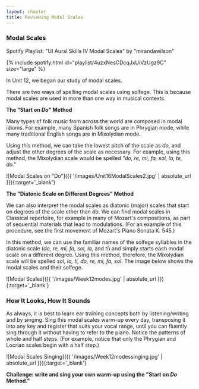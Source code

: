 ```yaml
---
layout: chapter
title: Reviewing Modal Scales
---
```


### Modal Scales

Spotify Playlist: "UI Aural Skills IV Modal Scales" by "mirandawilson"

{% include spotify.html id="playlist/4uzxNesCDcqJxUiVzUgz9C" size="large" %}

In Unit 12, we began our study of modal scales.

There are two ways of spelling modal scales using solfege. This is because modal scales are used in more than one way in musical contexts.

**The "Start on *Do*" Method**

Many types of folk music from across the world are composed in modal idioms. For example, many Spanish folk songs are in Phrygian mode, while many traditional English songs are in Mixolydian mode.

Using this method, we can take the lowest pitch of the scale as *do*, and adjust the other degrees of the scale as necessary. For example, using this method, the Mixolydian scale would be spelled *"do, re, mi, fa, sol, la, te, do."*

![Modal Scales on "Do"]({{ '/images/Unit16ModalScales2.jpg' | absolute_url }}){:target='_blank'}

**The "Diatonic Scale on Different Degrees" Method**

We can also interpret the modal scales as diatonic (major) scales that start on degrees of the scale other than *do*. We can find modal scales in Classical repertoire, for example in many of Mozart's compositions, as part of sequential materials that lead to modulations. (For an example of this procedure, see the first movement of Mozart's Piano Sonata K. 545.)

In this method, we can use the familiar names of the solfege syllables in the diatonic scale (*do, re, mi, fa, sol, la,* and *ti*) and simply starts each modal scale on a different degree. Using this method, therefore, the Mixolydian scale will be spelled *sol, la, ti, do, re, mi, fa, sol*. The image below shows the modal scales and their solfege.

![Modal Scales]({{ '/images/Week12modes.jpg' | absolute_url }}){:target='_blank'}

### How It Looks, How It Sounds

As always, it is best to learn ear training concepts both by listening/writing and by singing. Sing this modal scales warm-up every day, transposing it into any key and register that suits your vocal range, until you can fluently sing through it without having to refer to the piano. Notice the patterns of whole and half steps. (For example, notice that only the Phrygian and Locrian scales begin with a half step.) 

![Modal Scales Singing]({{ '/images/Week12modessinging.jpg' | absolute_url }}){:target='_blank'}

**Challenge: write and sing your own warm-up using the "Start on *Do* Method."**